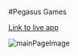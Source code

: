 #Pegasus Games

[Link to live app](https://pegasus-games.king-sawyer.vercel.app/)

![mainPageImage](https://imgur.com/DLC4D0E)

